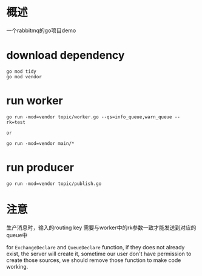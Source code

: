 # 概述
一个rabbitmq的go项目demo

# download dependency
```
go mod tidy
go mod vendor
```

# run worker
```
go run -mod=vendor topic/worker.go --qs=info_queue,warn_queue --rk=test

or

go run -mod=vendor main/*
```

# run producer
```
go run -mod=vendor topic/publish.go
```

# 注意

生产消息时，输入的routing key 需要与worker中的rk参数一致才能发送到对应的queue中

for `ExchangeDeclare` and `QueueDeclare` function, if they does not already exist, the server will create it, sometime our user don't have permission to create those sources, we should remove those function to make code working.